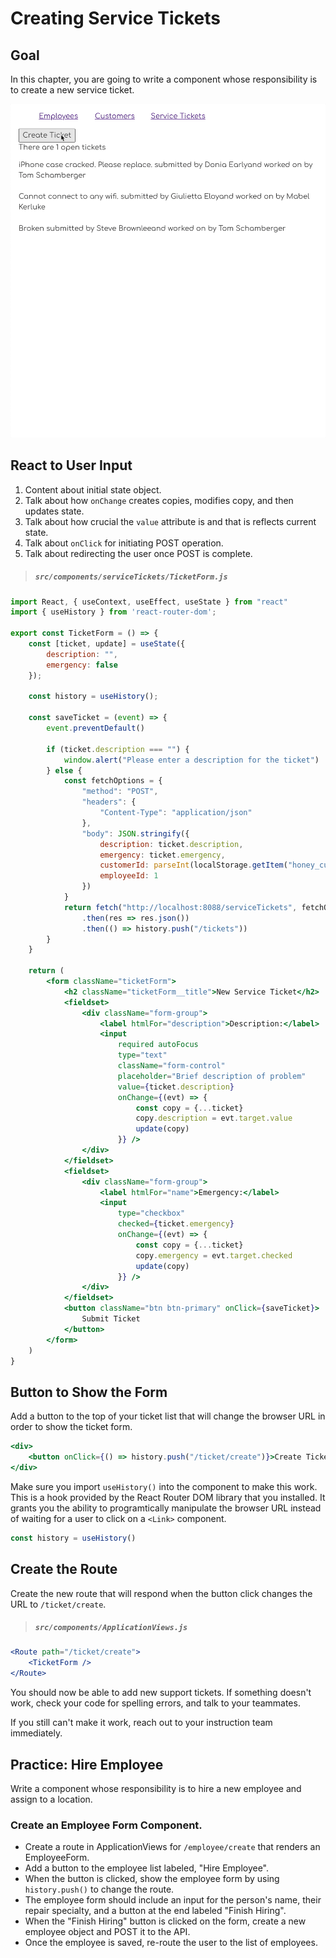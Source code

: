 # Creating Service Tickets

## Goal

In this chapter, you are going to write a component whose responsibility is to create a new service ticket.

![](./images/honey-rae-new-ticket.gif)

## React to User Input

1. Content about initial state object.
1. Talk about how `onChange` creates copies, modifies copy, and then updates state.
1. Talk about how crucial the `value` attribute is and that is reflects current state.
1. Talk about `onClick` for initiating POST operation.
1. Talk about redirecting the user once POST is complete.

> ##### `src/components/serviceTickets/TicketForm.js`

```jsx
import React, { useContext, useEffect, useState } from "react"
import { useHistory } from 'react-router-dom';

export const TicketForm = () => {
    const [ticket, update] = useState({
        description: "",
        emergency: false
    });

    const history = useHistory();

    const saveTicket = (event) => {
        event.preventDefault()

        if (ticket.description === "") {
            window.alert("Please enter a description for the ticket")
        } else {
            const fetchOptions = {
                "method": "POST",
                "headers": {
                    "Content-Type": "application/json"
                },
                "body": JSON.stringify({
                    description: ticket.description,
                    emergency: ticket.emergency,
                    customerId: parseInt(localStorage.getItem("honey_customer")),
                    employeeId: 1
                })
            }
            return fetch("http://localhost:8088/serviceTickets", fetchOptions)
                .then(res => res.json())
                .then(() => history.push("/tickets"))
        }
    }

    return (
        <form className="ticketForm">
            <h2 className="ticketForm__title">New Service Ticket</h2>
            <fieldset>
                <div className="form-group">
                    <label htmlFor="description">Description:</label>
                    <input
                        required autoFocus
                        type="text"
                        className="form-control"
                        placeholder="Brief description of problem"
                        value={ticket.description}
                        onChange={(evt) => {
                            const copy = {...ticket}
                            copy.description = evt.target.value
                            update(copy)
                        }} />
                </div>
            </fieldset>
            <fieldset>
                <div className="form-group">
                    <label htmlFor="name">Emergency:</label>
                    <input
                        type="checkbox"
                        checked={ticket.emergency}
                        onChange={(evt) => {
                            const copy = {...ticket}
                            copy.emergency = evt.target.checked
                            update(copy)
                        }} />
                </div>
            </fieldset>
            <button className="btn btn-primary" onClick={saveTicket}>
                Submit Ticket
            </button>
        </form>
    )
}
```

## Button to Show the Form

Add a button to the top of your ticket list that will change the browser URL in order to show the ticket form.

```jsx
<div>
    <button onClick={() => history.push("/ticket/create")}>Create Ticket</button>
</div>
```

Make sure you import `useHistory()` into the component to make this work. This is a hook provided by the React Router DOM library that you installed. It grants you the ability to programtically manipulate the browser URL instead of waiting for a user to click on a `<Link>` component.

```js
const history = useHistory()
```

## Create the Route

Create the new route that will respond when the button click changes the URL to `/ticket/create`.

> ##### `src/components/ApplicationViews.js`

```jsx
<Route path="/ticket/create">
    <TicketForm />
</Route>
```

You should now be able to add new support tickets. If something doesn't work, check your code for spelling errors, and talk to your teammates.

If you still can't make it work, reach out to your instruction team immediately.

## Practice: Hire Employee

Write a component whose responsibility is to hire a new employee and assign to a location.

### Create an Employee Form Component.
* Create a route in ApplicationViews for `/employee/create` that renders an EmployeeForm.
* Add a button to the employee list labeled, "Hire Employee".
* When the button is clicked, show the employee form by using `history.push()` to change the route.
* The employee form should include an input for the person's name, their repair specialty, and a button at the end labeled "Finish Hiring".
* When the "Finish Hiring" button is clicked on the form, create a new employee object and POST it to the API.
* Once the employee is saved, re-route the user to the list of employees.
